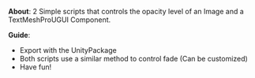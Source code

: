 **About**:
2 Simple scripts that controls the opacity level of an Image and a TextMeshProUGUI Component.

**Guide**:
- Export with the UnityPackage
- Both scripts use a similar method to control fade (Can be customized)
- Have fun!
